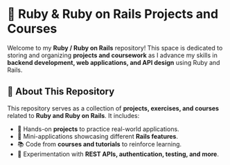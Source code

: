 # 🚀 Ruby & Ruby on Rails Projects and Courses  

Welcome to my **Ruby / Ruby on Rails** repository! This space is dedicated to storing and organizing **projects and coursework** as I advance my skills in **backend development, web applications, and API design** using Ruby and Rails.  

## 📌 About This Repository  
This repository serves as a collection of **projects, exercises, and courses** related to **Ruby and Ruby on Rails**. It includes:  
- 📝 Hands-on **projects** to practice real-world applications.  
- 🎯 Mini-applications showcasing different **Rails features**.  
- 📚 Code from **courses and tutorials** to reinforce learning.  
- 🚀 Experimentation with **REST APIs, authentication, testing, and more**. 
